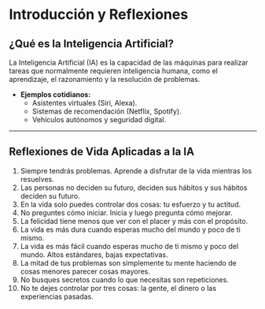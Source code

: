 
# Introducción y Reflexiones

## ¿Qué es la Inteligencia Artificial?
La Inteligencia Artificial (IA) es la capacidad de las máquinas para realizar tareas que normalmente requieren inteligencia humana, como el aprendizaje, el razonamiento y la resolución de problemas.

- **Ejemplos cotidianos:**
  - Asistentes virtuales (Siri, Alexa).
  - Sistemas de recomendación (Netflix, Spotify).
  - Vehículos autónomos y seguridad digital.

---

## Reflexiones de Vida Aplicadas a la IA
1. Siempre tendrás problemas. Aprende a disfrutar de la vida mientras los resuelves.
2. Las personas no deciden su futuro, deciden sus hábitos y sus hábitos deciden su futuro.
3. En la vida solo puedes controlar dos cosas: tu esfuerzo y tu actitud.
4. No preguntes cómo iniciar. Inicia y luego pregunta cómo mejorar.
5. La felicidad tiene menos que ver con el placer y más con el propósito.
6. La vida es más dura cuando esperas mucho del mundo y poco de ti mismo.
7. La vida es más fácil cuando esperas mucho de ti mismo y poco del mundo. Altos estándares, bajas expectativas.
8. La mitad de tus problemas son simplemente tu mente haciendo de cosas menores parecer cosas mayores.
9. No busques secretos cuando lo que necesitas son repeticiones.
10. No te dejes controlar por tres cosas: la gente, el dinero o las experiencias pasadas.
